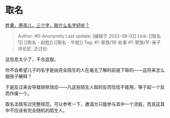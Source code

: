 # 取名
[姓黄，男孩儿，三个字，取什么名字好听？](https://www.zhihu.com/question/546451595/answer/2604291616)

> Author: #0-Anonymity
> Last update: [编辑于 2022-08-02]
> Link: [[取名 1]] [[取名 - 赵姓]] [[取名 - 牛姓]]
> Tag: #1-家族/1B-处事 #1-家族/1F-亲子
> 评论区:
> 泛讨论:

这信息太少了，不合适取。

你不会希望儿子的名字是由完全陌生的人在毫无了解的前提下取的——这将来怎么跟孩子解释？

于是反过来会导致排除效应——凡这些陌生人取的反而恰恰不能用，等于起一个反而作废一个。

取名法我写过完整规范，可以参考一下，邀请方只能参与其中一个流程，而且这其中不应该有完全随机的陌生人。
